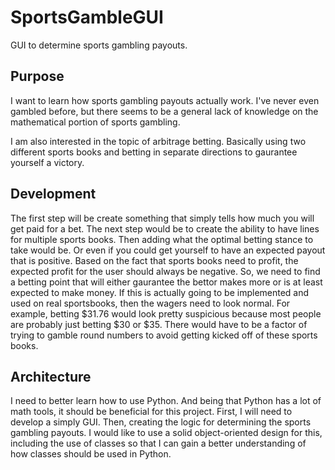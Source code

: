# SportsGambleGUI
GUI to determine sports gambling payouts.

## Purpose
I want to learn how sports gambling payouts actually work. I've never even gambled before, but there seems to be a general lack of knowledge on the mathematical portion of sports gambling.

I am also interested in the topic of arbitrage betting. Basically using two different sports books and betting in separate directions to gaurantee yourself a victory. 

## Development
The first step will be create something that simply tells how much you will get paid for a bet. The next step would be to create the ability to have lines for multiple sports books. Then adding what the optimal betting stance to take would be. Or even if you could get yourself to have an expected payout that is positive.
Based on the fact that sports books need to profit, the expected profit for the user should always be negative. So, we need to find a betting point that will either gaurantee the bettor makes more or is at least expected to make money.
If this is actually going to be implemented and used on real sportsbooks, then the wagers need to look normal. For example, betting $31.76 would look pretty suspicious because most people are probably just betting $30 or $35. There would have to be a factor of trying to gamble round numbers to avoid getting kicked off of these sports books.

## Architecture
I need to better learn how to use Python. And being that Python has a lot of math tools, it should be beneficial for this project.
First, I will need to develop a simply GUI. Then, creating the logic for determining the sports gambling payouts. I would like to use a solid object-oriented design for this, including the use of classes so that I can gain a better understanding of how classes should be used in Python.

